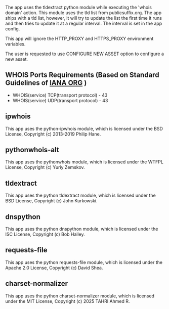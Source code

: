 The app uses the tldextract python module while executing the 'whois domain' action. This module
uses the tld list from publicsuffix.org. The app ships with a tld list, however, it will try to
update the list the first time it runs and then tries to update it at a regular interval. The
interval is set in the app config.

This app will ignore the HTTP_PROXY and HTTPS_PROXY environment variables.

The user is requested to use CONFIGURE NEW ASSET option to configure a new asset.

## WHOIS Ports Requirements (Based on Standard Guidelines of [IANA ORG](https://www.iana.org/assignments/service-names-port-numbers/service-names-port-numbers.xhtml) )

- WHOIS(service) TCP(transport protocol) - 43
- WHOIS(service) UDP(transport protocol) - 43

## ipwhois

This app uses the python-ipwhois module, which is licensed under the BSD License, Copyright (c)
2013-2019 Philip Hane.

## pythonwhois-alt

This app uses the pythonwhois module, which is licensed under the WTFPL License, Copyright (c) Yuriy
Zemskov.

## tldextract

This app uses the python tldextract module, which is licensed under the BSD License, Copyright (c)
John Kurkowski.

## dnspython

This app uses the python dnspython module, which is licensed under the ISC License, Copyright (c)
Bob Halley.

## requests-file

This app uses the python requests-file module, which is licensed under the Apache 2.0 License,
Copyright (c) David Shea.

## charset-normalizer

This app uses the python charset-normalizer module, which is licensed under the MIT License,
Copyright (c) 2025 TAHRI Ahmed R.
